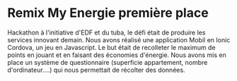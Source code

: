 # Remix My Energie première place


Hackathon à l'initiative d'EDF et du tuba, le défi était de produire les services innovant demain. Nous avons réalisé une application Mobil en Ionic Cordova, un jeu en Javascript. Le but était de recolleter le maximum de points en jouant et en faisant des économies d'énergie. Nous avons mis en place un système de questionnaire (superficie appartement, nombre d'ordinateur....) qui nous permettait de récolter des données.
